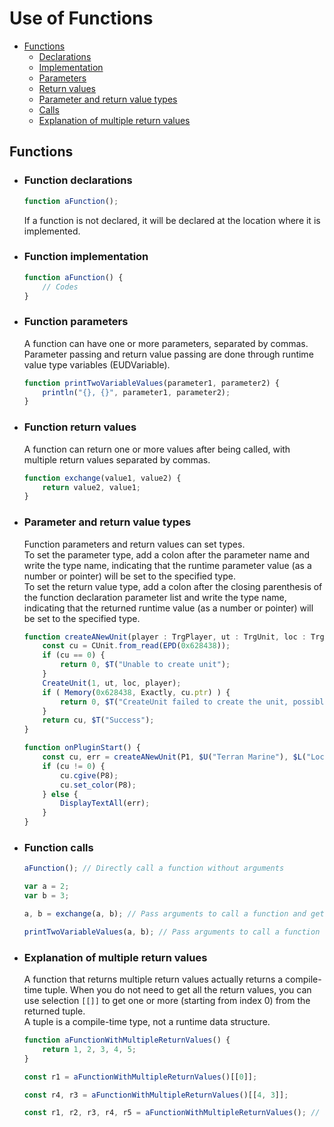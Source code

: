 # Use of Functions


- [Functions](#functions)
    - [Declarations](#function-declarations)
    - [Implementation](#function-implementation)
    - [Parameters](#function-parameters)
    - [Return values](#function-return-values)
    - [Parameter and return value types](#parameter-and-return-value-types)
    - [Calls](#function-calls)
    - [Explanation of multiple return values](#explanation-of-multiple-return-values)

## Functions

- ### Function declarations

    ```JavaScript
    function aFunction();
    ```

    If a function is not declared, it will be declared at the location where it is implemented.


- ### Function implementation

    ```JavaScript
    function aFunction() {
        // Codes
    }
    ```


- ### Function parameters

    A function can have one or more parameters, separated by commas. Parameter passing and return value passing are done through runtime value type variables (EUDVariable).

    ```JavaScript
    function printTwoVariableValues(parameter1, parameter2) {
        println("{}, {}", parameter1, parameter2);
    }
    ```


- ### Function return values

    A function can return one or more values after being called, with multiple return values separated by commas.

    ```JavaScript
    function exchange(value1, value2) {
        return value2, value1;
    }
    ```


- ### Parameter and return value types
    Function parameters and return values can set types.  
    To set the parameter type, add a colon after the parameter name and write the type name, indicating that the runtime parameter value (as a number or pointer) will be set to the specified type.   
    To set the return value type, add a colon after the closing parenthesis of the function declaration parameter list and write the type name, indicating that the returned runtime value (as a number or pointer) will be set to the specified type.  

    ```JavaScript
    function createANewUnit(player : TrgPlayer, ut : TrgUnit, loc : TrgLocation) : CUnit, TrgString {
        const cu = CUnit.from_read(EPD(0x628438));
        if (cu == 0) {
            return 0, $T("Unable to create unit");  
        }
        CreateUnit(1, ut, loc, player);
        if ( Memory(0x628438, Exactly, cu.ptr) ) {  
            return 0, $T("CreateUnit failed to create the unit, possibly incorrect parameters or the location can no longer place more units.");
        }
        return cu, $T("Success");
    }

    function onPluginStart() {
        const cu, err = createANewUnit(P1, $U("Terran Marine"), $L("Location 1"));
        if (cu != 0) {
            cu.cgive(P8);
            cu.set_color(P8);
        } else {
            DisplayTextAll(err);
        }
    }
    ```

- ### Function calls

    ```JavaScript
    aFunction(); // Directly call a function without arguments

    var a = 2;  
    var b = 3;

    a, b = exchange(a, b); // Pass arguments to call a function and get its return value

    printTwoVariableValues(a, b); // Pass arguments to call a function   
    ```

- ### Explanation of multiple return values
    A function that returns multiple return values actually returns a compile-time tuple. When you do not need to get all the return values, you can use selection `[[]]` to get one or more (starting from index 0) from the returned tuple.  
    A tuple is a compile-time type, not a runtime data structure.  

    ```JavaScript
    function aFunctionWithMultipleReturnValues() {
        return 1, 2, 3, 4, 5;  
    }

    const r1 = aFunctionWithMultipleReturnValues()[[0]];

    const r4, r3 = aFunctionWithMultipleReturnValues()[[4, 3]];

    const r1, r2, r3, r4, r5 = aFunctionWithMultipleReturnValues(); // When there are enough left values to receive multiple return values, the tuple will automatically unpack
    ```
